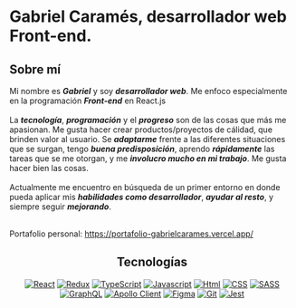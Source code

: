 <h1>Gabriel Caramés, desarrollador web Front-end. </h1>


## Sobre mí

Mi nombre es ***Gabriel*** y soy ***desarrollador web***. Me enfoco especialmente en la programación ***Front-end*** en React.js<br><br>
La ***tecnología***, ***programación*** y el ***progreso*** son de las cosas que más me apasionan. Me gusta hacer crear productos/proyectos de cálidad, que brinden valor al usuario.
Se ***adaptarme*** frente a las diferentes situaciones que se surgan, tengo ***buena predisposición***, aprendo ***rápidamente*** las tareas que se me otorgan, y me ***involucro mucho en mi trabajo***. Me gusta hacer bien las cosas. <br><br>
Actualmente me encuentro en búsqueda de un primer entorno en donde pueda aplicar mis ***habilidades como desarrollador***, ***ayudar al resto***, y siempre seguir ***mejorando***.<br><br>

Portafolio personal: https://portafolio-gabrielcarames.vercel.app/

<div align="center">

## Tecnologías

[![React](https://img.shields.io/badge/-React-blue?style=for-the-badge&logo=React)](https://es.reactjs.org/)
[![Redux](https://img.shields.io/badge/-Redux-764ABC?style=for-the-badge&logo=Redux)](https://es.redux.js.org/)
[![TypeScript](https://img.shields.io/badge/-TypeScript-white?style=for-the-badge&logo=Typescript)](https://www.typescriptlang.org/)
[![Javascript](https://img.shields.io/badge/-Javascript-critical?style=for-the-badge&logo=Javascript)](https://developer.mozilla.org/es/docs/Web/JavaScript)
[![Html](https://img.shields.io/badge/-html-violet?style=for-the-badge&logo=html5)](https://developer.mozilla.org/es/docs/Web/HTML)
[![CSS](https://img.shields.io/badge/-css-blue?style=for-the-badge&logo=css3)](https://developer.mozilla.org/es/docs/Web/CSS)
[![SASS](https://img.shields.io/badge/-sass-white?style=for-the-badge&logo=sass)](https://sass-lang.com/)
[![GraphQL](https://img.shields.io/badge/-GraphQL-E10098?style=for-the-badge&logo=Graphql)](https://graphql.org/)
[![Apollo Client](https://img.shields.io/badge/-Apollo%20Client-311C87?style=for-the-badge&logo=Apollo%20GraphQL)](https://www.apollographql.com/docs/react/)
[![Figma](https://img.shields.io/badge/-Figma-white?style=for-the-badge&logo=figma)](https://figma.com/)
[![Git](https://img.shields.io/badge/-Git-pink?style=for-the-badge&logo=Git)](https://git-scm.com/)
[![Jest](https://img.shields.io/badge/-jest-C21325?style=for-the-badge&logo=Jest)](https://jestjs.io/)
  
</div>

